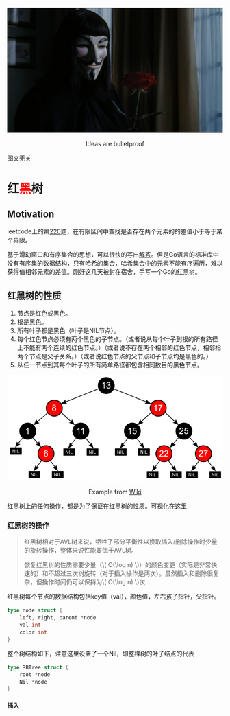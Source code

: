 ![V](./images/blog20221129/v.png)
<p align="center">Ideas are bulletproof</p>

图文无关
# 红<span style="color:red;">黑</span>树

## Motivation
leetcode上的第[220](https://leetcode.cn/problems/contains-duplicate-iii/)题，在有限区间中查找是否存在两个元素的的差值小于等于某个界限。

基于滑动窗口和有序集合的思想，可以很快的写出[解答](https://leetcode.cn/submissions/detail/385867183/)。但是Go语言的标准库中没有有序集的数据结构，只有哈希的集合，哈希集合中的元素不能有序遍历，难以获得值相邻元素的差值。刚好这几天被封在宿舍，手写一个Go的红黑树。

## 红黑树的性质

1. 节点是红色或黑色。
2. 根是黑色。
3. 所有叶子都是黑色（叶子是NIL节点）。
4. 每个红色节点必须有两个黑色的子节点。（或者说从每个叶子到根的所有路径上不能有两个连续的红色节点。）（或者说不存在两个相邻的红色节点，相邻指两个节点是父子关系。）（或者说红色节点的父节点和子节点均是黑色的。）
5. 从任一节点到其每个叶子的所有简单路径都包含相同数目的黑色节点。

![Red-Black Tree](./images/blog20221129/Red-black_tree_example.png)
<p align="center">Example from <a href="https://zh.m.wikipedia.org/zh-cn/%E7%BA%A2%E9%BB%91%E6%A0%91">Wiki</a></p>

红黑树上的任何操作，都是为了保证在红黑树的性质。可视化在[这里](https://www.cs.usfca.edu/~galles/visualization/RedBlack.html)

### 红黑树的操作
> 红黑树相对于AVL树来说，牺牲了部分平衡性以换取插入/删除操作时少量的旋转操作，整体来说性能要优于AVL树。
>
> 恢复红黑树的性质需要少量（\\( O(\log n) \\)）的颜色变更（实际是非常快速的）和不超过三次树旋转（对于插入操作是两次）。虽然插入和删除很复杂，但操作时间仍可以保持为\\( O(\log n) \\)次

红黑树每个节点的数据结构包括key值（val），颜色值，左右孩子指针，父指针。
```go
type node struct {
	left, right, parent *node
	val int
	color int
}
```

整个树结构如下，注意这里设置了一个Nil，即整棵树的叶子结点的代表
```go
type RBTree struct {
	root *node
	Nil *node
}
```

#### 插入